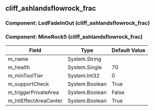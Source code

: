 ## cliff_ashlandsflowrock_frac

### Component: LodFadeInOut (cliff_ashlandsflowrock_frac)

### Component: MineRock5 (cliff_ashlandsflowrock_frac)

|Field|Type|Default Value|
|-----|----|-------------|
|m_name|System.String||
|m_health|System.Single|70|
|m_minToolTier|System.Int32|0|
|m_supportCheck|System.Boolean|True|
|m_triggerPrivateArea|System.Boolean|False|
|m_hitEffectAreaCenter|System.Boolean|True|

